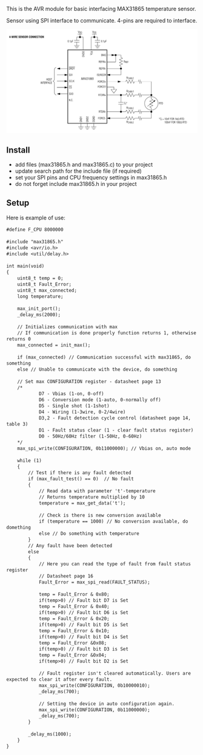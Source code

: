 This is the AVR module for basic interfacing MAX31865 temperature sensor.

Sensor using SPI interface to communicate. 4-pins are required to interface.

![alt text](https://github.com/GeorgeShift/max_31865/blob/master/typical_application.png)

## Install
- add files (max31865.h and max31865.c) to your project
- update search path for the include file (if required)
- set your SPI pins and CPU frequency settings in max31865.h
- do not forget include max31865.h in your project

## Setup
Here is example of use:

```
#define F_CPU 8000000

#include "max31865.h"
#include <avr/io.h>
#include <util/delay.h>

int main(void)
{
    uint8_t temp = 0;
    uint8_t Fault_Error;
    uint8_t max_connected;
    long temperature;

    max_init_port();	
    _delay_ms(2000);
    
    // Initializes communication with max
    // If communication is done properly function returns 1, otherwise returns 0
    max_connected = init_max();
    
    if (max_connected) // Communication successful with max31865, do something
    else // Unable to communicate with the device, do something

    // Set max CONFIGURATION register - datasheet page 13
    /* 
            D7 - Vbias (1-on, 0-off)
            D6 - Conversion mode (1-auto, 0-normally off)
            D5 - Single shot (1-1shot)
            D4 - Wiring (1-3wire, 0-2/4wire)
            D3,2 - Fault detection cycle control (datasheet page 14, table 3)
            D1 - Fault status clear (1 - clear fault status register)
            D0 - 50Hz/60Hz filter (1-50Hz, 0-60Hz)
    */
    max_spi_write(CONFIGURATION, 0b11000000); // Vbias on, auto mode
		
    while (1) 
    {	
        // Test if there is any fault detected
        if (max_fault_test() == 0)	// No fault
        {
            // Read data with parameter 't'-temperature
            // Returns temperature multiplied by 10
            temperature = max_get_data('t');

            // Check is there is new conversion available
            if (temperature == 1000) // No conversion available, do domething
            else // Do something with temperature
        }
        // Any fault have been detected
        else
        {
            // Here you can read the type of fault from fault status register
            // Datasheet page 16
            Fault_Error = max_spi_read(FAULT_STATUS);
            
            temp = Fault_Error & 0x80;      
            if(temp>0) // Fault bit D7 is Set
            temp = Fault_Error & 0x40;
            if(temp>0) // Fault bit D6 is Set
            temp = Fault_Error & 0x20;
            if(temp>0) // Fault bit D5 is Set
            temp = Fault_Error & 0x10;
            if(temp>0) // Fault bit D4 is Set
            temp = Fault_Error &0x08;
            if(temp>0) // Fault bit D3 is Set
            temp = Fault_Error &0x04;
            if(temp>0) // Fault bit D2 is Set            

            // Fault register isn't cleared automatically. Users are expected to clear it after every fault.
            max_spi_write(CONFIGURATION, 0b10000010); 
            _delay_ms(700);

            // Setting the device in auto configuration again.
            max_spi_write(CONFIGURATION, 0b11000000); 
            _delay_ms(700);			
        }

        _delay_ms(1000);		
    }
}
```
